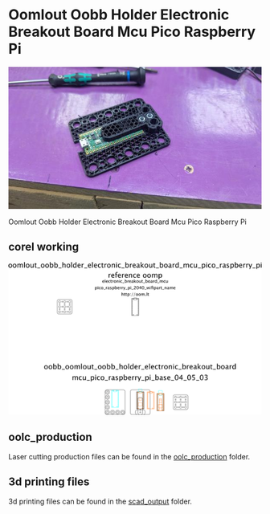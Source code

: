 # Oomlout Oobb Holder Electronic Breakout Board Mcu Pico Raspberry Pi
[![](image_600.jpg)](image.jpg)













Oomlout Oobb Holder Electronic Breakout Board Mcu Pico Raspberry Pi  
  



## corel working
![](working_600.png) 


















## oolc_production
Laser cutting production files can be found in the [oolc_production](oolc_production) folder.

## 3d printing files
3d printing files can be found in the [scad_output](scad_output) folder.

